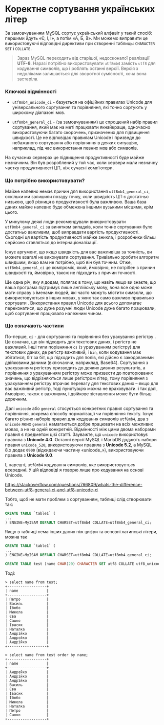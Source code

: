 # Коректне сортування українських літер

За замовчуванням MySQL сортує український алфавіт у такий спосіб: першими йдуть «Є, І, Ї», а потім «А, Б, В». Ми можемо виправити це використовуючі відповідні директиви при створенні таблиць: `CHARACTER SET` і `COLLATE`.

> Зараз MySQL переходить від старішої, недосконалої реалізації **UTF-8**. Наразі потрібно використовувати `utf8mb4` замість `utf8` для кодування символів, що і роблять останні версії. Версія з недоліками залишається для зворотної сумісності, хоча вона застаріла.

### Ключові відмінності

- `utf8mb4_unicode_ci` - базується на офіційних правилах Unicode для універсального сортування та порівняння, які точно сортують у широкому діапазоні мов.

- `utf8mb4_general_ci` - (за замовчуванням) це спрощений набір правил сортування, який має на меті працювати якнайкраще, одночасно використовуючи багато скорочень, призначених для підвищення швидкості. Це не відповідає правилам Unicode і призведе до небажаного сортування або порівняння в деяких ситуаціях, наприклад, під час використання певних мов або символів.

На сучасних серверах це підвищення продуктивності буде майже незначним. Він був розроблений у той час, коли сервери мали незначну частку продуктивності ЦП, ніж сучасні комп’ютери.

### Що потрібно використовувати?

Майже напевно немає причин для використання `utf8mb4_general_ci`, оскільки ми залишили позаду точку, коли швидкість ЦП є достатньо низькою, щоб різниця в продуктивності була важливою. Ваша база даних майже напевно буде обмежена іншими вузькими місцями, крім цього.

У минулому деякі люди рекомендували використовувати `utf8mb4_general_ci` за винятком випадків, коли точне сортування було достатньо важливим, щоб виправдати вартість продуктивності. Сьогодні ця вартість продуктивності майже зникла, і розробники більш серйозно ставляться до інтернаціоналізації.

Існує аргумент, що якщо швидкість для вас важливіша за точність, ви можете взагалі не виконувати сортування. Тривіально зробити алгоритм швидшим, якщо вам не потрібно, щоб він був точним. Отже, `utf8mb4_general_ci` це компроміс, який, ймовірно, не потрібен з причин швидкості та, ймовірно, також не підходить з причин точності.

Ще одна річ, яку я додам, полягає в тому, що навіть якщо ви знаєте, що ваша програма підтримує лише англійську мову, вона все одно може мати справу з іменами людей, які часто можуть містити символи, що використовуються в інших мовах, у яких так само важливо правильно сортувати . Використання правил Unicode для всього допомагає переконатися, що дуже розумні люди Unicode дуже багато працювали, щоб сортування працювало належним чином.


### Що означають частини

По-перше, `ci` - для сортування та порівняння без урахування регістру . Це означає, що він підходить для текстових даних, і регістр не важливий. Інші типи порівняння `cs` (з урахуванням регістру) для текстових даних, де регістр важливий, і `bin`, коли кодування має збігатися, біт за біт, що підходить для полів, які дійсно є закодованими двійковими даними (включаючи, наприклад, Base64). Сортування з урахуванням регістру призводить до деяких дивних результатів, а порівняння з урахуванням регістру може призвести до повторюваних значень, що відрізняються лише регістром літер, тому порівняння з урахуванням регістру втрачає перевагу для текстових даних – якщо для вас важливий регістр, тоді пунктуацію можна не враховувати. і так далі, ймовірно, також є важливим, і двійкове зіставлення може бути більш доречним.

Далі `unicode` або `general` стосується конкретних правил сортування та порівняння, зокрема способу нормалізації чи порівняння тексту. Існує багато різних наборів правил для кодування символів `utf8mb4`, два з `unicode` яких `general` намагаються добре працювати на всіх можливих мовах, а не на одній конкретній. Відмінності між цими двома наборами правил є предметом цієї статті. Зауважте, що `unicode` використовує правила з **Unicode 4.0**. Останні версії MySQL і MariaDB додають набори правил `unicode_520`, використовуючи правила з **Unicode 5.2**, а MySQL 8.x додає `0900` (відкидаючи частину «unicode_»), використовуючи правила з **Unicode 9.0**.

І, нарешті, `utf8mb4` кодування символів, яке використовується всередині. У цій відповіді я говорю лише про кодування на основі Unicode.

<https://stackoverflow.com/questions/766809/whats-the-difference-between-utf8-general-ci-and-utf8-unicode-ci>

Тобто, щоб не мати проблем з сортуванням, таблиці слід створювати так:

```sql
CREATE TABLE `table1` (
...
) ENGINE=MyISAM DEFAULT CHARSET=utf8mb4 COLLATE=utf8mb4_general_ci;
```

Якщо в таблиці нема інших даних ніж цифри та основні латинські літери, можна так

```sql
CREATE TABLE `table1` (
...
) ENGINE=MyISAM DEFAULT CHARSET=utf8mb4 COLLATE=utf8mb4_general_ci;
```

```sql
CREATE TABLE test (name CHAR(20) CHARACTER SET utf8 COLLATE utf8_unicode_ci);
```

Тоді:

```
> select name from test;
+------------------+
| name             |
+------------------+
| Петро            |
| Василь           |
| Їбобо            |
| Микола           |
| Єва              |
| Сашко            |
| Івасик           |
| Наталка          |
| Андрійко         |
| Андрєйко         |
| Андрїйко         |
+------------------+

> select name from test order by name;
+------------------+
| name             |
+------------------+
| Андрєйко         |
| Андрійко         |
| Андрїйко         |
| Василь           |
| Єва              |
| Івасик           |
| Їбобо            |
| Микола           |
| Наталка          |
| Петро            |
| Сашко            |
+------------------+

```
